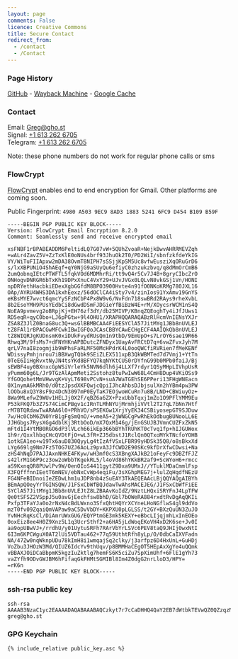 ```yaml
---
layout: page
comments: False
licence: Creative Commons
title: Secure Contact
redirect_from:
  - /contact
  - /Contact
---
```


### Page History

[GitHub](https://github.com/gregology/gregology.github.io/commits/master/secure.md) - [Wayback Machine](https://web.archive.org/web/2018*/https://gregology.net/secure/) - [Google Cache](https://webcache.googleusercontent.com/search?q=cache:https://gregology.net/secure/)

### Contact

<p>
Email: <a href='mailto:greg@gho.st'>Greg@gho.st</a><br>
Signal: <a href='https://signal.me/#p/+16132626705'>+1 613 262 6705</a><br>
Telegram: <a href='https://t.me/gregology'>+1 613 262 6705</a><br>


Note: these phone numbers do not work for regular phone calls or sms<br>
</p>

### FlowCrypt

<a href='https://flowcrypt.com/'>FlowCrypt</a> enables end to end encryption for Gmail. Other platforms are coming soon.

Public Fingerprint: `4980 A503 9EC9 8AD3 1883 5241 6FC9 D454 B109 B59F`

```
-----BEGIN PGP PUBLIC KEY BLOCK-----
Version: FlowCrypt Email Encryption 8.2.0
Comment: Seamlessly send and receive encrypted email

xsFNBF1rBPABEADDM6PeltidLQ7G07vW+5QUhZvoaR+NejkBwvAHRRMEVZqh
+wALr4ZavZ5V+ZzTxKlE0oNUs4brf93JhuOk2T0/PD2WiI/sbnfzkfdeYkIG
VY/WiTuFIIApxw2mDA38OvmT8NIPH7sSSjjKpSM5Uc8vfwEusziXqORuGrD6
s/lxXBPUNiO4ShAEqf+qY0NjG9aSUyQu6efiyC0zhzukzbvq/q8dMmOrCmB6
2umQobnqIEtcPTWFTL5fqkVOd6MDMhrRi/tt9vQ4r5Cv7J4B+8gryCIbcZrO
ONHogvDNRGR6bTxKh19DPxXnuC4VxY29+UJvJVGx0LQLvN8vkGSj1Vn/HONI
npDRYethHacbkiEDexXgbGGfdM8BPO3900Hvte4n91fO0NKoKRMg780JXL16
OAp/AYRU4WHS3DA1kxhEexz/56dOClCA4iSty7v4/zinIos91YxAmv19GnYS
eKBsMYE7wvct6qmcYySFzNCbP4Px8W9v6/NvFdn718swBRd2RAys9rheXvbL
8b2EsoYMH9PUsYEdbCi8dGwdDSmFJDGieYfBiBzW4E+rM/XOycsrWCM1nS4Q
NoEA9pvmevg2oBRpjKj+EH76zf3dY/db25MIVP/KBnqZQEoghTy4iJfJUws1
RD5eqR+qyC0bo+LJ6pPGtw+9l4OHU1/XRAPHQQARAQABzRlHcmVnIENsYXJr
ZSA8Z3JlZ0BnaG8uc3Q+wsGlBBMBCAA4FiEESYClA57JitMYg1JBb8nUVLEJ
tZ8FAl1rBPACGwMFCwkIBwIGFQoJCAsCBBYCAwECHgECF4AAIQkQb8nUVLEJ
tZ8WIQRJgKUDnsmK0xiDUkFvydRUsQm1n9tbD/9EmUpO+s7LrOY6sae19R66
Rhwq3M/9fsMs7+dFNYHKnAPBDutcZFNDyx1UayAvFRCtD7q+6vwZFvxJyh7M
qrLV7naI8zogmjib9WPhsFaRLMF50McHPdrK4L0ooQWCfiRVRien7fMeKENf
WDissyPmhjnrou7iBBXwgTQbk9SEiZLEX511xpB3QkWBMTed7d7Vmj1+YtTn
0TeE6IiHgRvxtNyJN4tsYKd8BFYQ7kqNYKtCUS0rDYfnG99b0MPb0faiJ/Bj
sEWBF4uy0BXnxcGpWSiVrleYk5NVN6dlh6j4LLXf7rdyr1QSyMHpLIVhpUsR
yPumm60g6L/Jr9TGzAlApmMeti2Sstohz8tuPwIwW68L4CmH8Dup4VKiOSs9
YfGOQohetMmVHwvgK+VyLT698vPCvN+suA7WaTGEhSE6PPeri13FHgWNEacn
0X1nymA6kMRhO/d0tzJpsdXKFQwjcQpiIJhcAhbsDJbjsulXn2hYBm4pw3PW
lOObu8xQ3Y8sF9z4DcN3097mP0EyTaK7EOjwoWCuRn7u8B/LND+CBWiuyOz+
8Wa9MLefwZ9WUv1HELJj0X2F/qBZ6a6ZX+PzxUbbTqxj1mZo1O9PFlYMM9Eu
P53kFKQ7b3Z7S74CimCPBgv1cIRnTLMhNYUjMrmhjiVVtl2T27qL7bNn7Htf
rM7BTQRdawTwARAA6l0+PRhVO/sPSEKGw1XrjYyEK34CSBiyosepGT9SJDuw
7w/Hc0CbM6ZN0YrB1gFgSmQnO/+vmeA5+2jWNGCgPwRhEkOdbugBUNooLL6E
JJHGbgs7RysXGg4dblKj3RtbOoD/mX7QxM146g/jEnGSUJBJVmnCUZFxZkN5
mFtd1I4YtMB0RGO6dP3lVLch66ikEp366bBYhTRUhKT0cTvq1fp+hIJGUWox
1h9r/QxxlhbqCHcQVDtFjO+wL3fR+ZJ5dbstJ1RclQn0QTxoMYkTNcfoYOHB
1otkEA1eo+w19Tx6auD830QyyLg4tIzAfVSxLFBR99yHDSk35Q8/o8sBkxXd
LYg669lg9Nm7Fz5TOG7UZJ6AoLz9pvA3JfCWD2E90SKc9kfDrXfwCDwsi+Na
zHS4hNqD7PAJJAxnNHKE4FKyw/wH3mf0cS3XBngXAJkB21oFeyFc9DBZfFJZ
s42lrM1G6P9cz3ow2oWbbTKgekRL5/l4oVd86hYKkBR2af9+ScWYoH6+rmcc
aS9KxnqQR8PUwlPv9W/OenOIoS4411gytZ9Dxa9UMxJ//YTuklMDaCmmlFsp
X3FQfffnnIEetT6mNEV/ebNxCvWp4eqiFu/3sXGhpMEG7j+lulZqHgdfNEzU
FG4NFeBIDnoiIeZEDwLhm1uJDP8nb4zSuEAY3TkAEQEAAcLBjQQYAQgAIBYh
BEmApQOeyYrTGINSQW/J1FSxCbWfBQJdawTwAhsMACEJEG/J1FSxCbWfFiEE
SYClA57JitMYg1JBb8nUVLEJtZ8LZBAAvKoIdZ/9NztLHQxiSRYFnJ4LpTFW
Qe0tSFSZ2VSppJ5u0avGjEechfsw8bhD/Gbl7bOWeRA884rxdtRvDgAqQKIi
Pxfp3TFaYJa0o2rNxN4cBdLWxno3SfxQhtHQYrXCYneLHoNGflwS4gl9ddVo
mzT0fv09ZqaiQmVAPaw9aC5DvVbDY+KKPXU0pLGLSS/t2GY+BXzQuUN3ZuJO
YvNHcRqKsCl/DiAmrUWxGUG/EQYPtmGE3mk5KEXY+eBbcLIjqjmhLxInEOEo
0oxEiz8ee4H0Z9Xnz5L1q3UcrSthf2+a6HA5jLdWoqEKoVH4xD2K6se+Jv0I
aa9opUBwVJ+/rrdhU/y01UytuSRFh7RArVbYrLSVc6PEV8taQ9JHIj0wxNtI
6I3m6KPCWguX0AT2lUi5VDTau462+77q59UthtRfh8yLp/O/0dbCaIXVFadn
NA/47Zw0nqWknpUDu78kImH8i1wmqajSq2clky/j3arfpz6D4HxUnL+GuHDj
VoZbu3JHOzW3Md/QIUZ6IdcYv9thUqv/p8BMMHaCEgOT5HEpAxXgYe4uQQmk
vBBAXJOiDCaBbpmK5kgzIuZktlg7hemFS6K5ciZu7SpXimUhf+6FlE1gYh73
vaZYfh9ODvGWJBM6hFifaqGkFHMtSGMIBl8Im4Z0dgG2nrLloD3/HPY=
=rK6n
-----END PGP PUBLIC KEY BLOCK-----
```

### ssh-rsa public key

```
ssh-rsa AAAAB3NzaC1yc2EAAAADAQABAAABAQCzkyt7r7cCaDHHQ4QaY2EB7dWtbkTEVwQZ0QZzqzNLf2Pg6CwAb/vi9DquPTfEKQeESsUPA2R3VYkJA+nm7e43NCqdc0B5Eep2hXFZlTxK0UsBp2o0R4pI6ZvJoxrYnx7RXjQYKHy2rPyCVbJa3yLHjdjDJpnwF3t5p9y3uDQkSdLZ1O5LqqGH+F79MUNOu4X7qKpOW0RJGdEqHZs94e7J4+V84SxVvXS3nFC6h3+DDp7GUGYG8AszFW4lYUG0eHJm9DVzQqhTgXe+a5H78WVRlxyG/5KPeVDZcIjXBrZUEt8sejiOmMjk5hl8xPeL6xVlplB3xK3lhStMwKO6JIDf greg@gho.st
```

### GPG Keychain

```
{% include_relative public_key.asc %}
```
